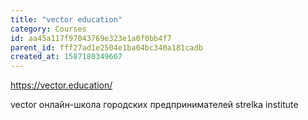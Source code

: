 ```yaml
---
title: "vector education"
category: Courses
id: aa45a117f97043769e323e1a0f0bb4f7
parent_id: fff27ad1e2504e1ba04bc340a181cadb
created_at: 1587180349667
---
```


https://vector.education/

vector
онлайн-школа
городских
предпринимателей
strelka institute
                